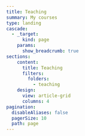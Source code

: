 ```yaml
---
title: Teaching
summary: My courses
type: landing
cascade:
  - _target:
      kind: page
    params:
      show_breadcrumb: true
sections:
    content:
      title: Teaching
      filters:
        folders:
          - teaching
    design:
      view: article-grid
      columns: 4
pagination:
  disableAliases: false
  pagerSize: 10
  path: page
---
```


